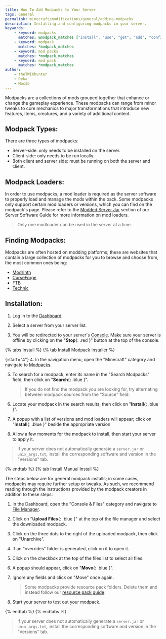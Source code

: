 ```yaml
---
title: How To Add Modpacks to Your Server
tags: General
permalink: minecraft/modifications/general/adding-modpacks
description: Installing and configuring modpacks in your server.
keywords:
    - keyword: modpacks
      matches: &modpack_matches ["install", "use", "get", "add", "configure", "load", "put", "upload"]
    - keyword: modpack
      matches: *modpack_matches
    - keyword: mod packs
      matches: *modpack_matches
    - keyword: mod pack
      matches: *modpack_matches
author:
    - theTWIXhunter
    - Deka
    - Mocab
---
```


Modpacks are a collections of mods grouped together that enhance or change the gameplay experience. These modpacks can range from minor tweaks to core mechanics to major transformations that introduce new features, items, creatures, and a variety of additional content.

## Modpack Types:

There are three types of modpacks:

-   Server-side: only needs to be installed on the server.
-   Client-side: only needs to be run locally.
-   Both client and server side: must be running on both the server and client.

## Modpack Loaders:

In order to use modpacks, a mod loader is required as the server software to properly load and manage the mods within the pack. Some modpacks only support certain mod loaders or versions, which you can find on the modpack's page. Please refer to the [Modded Server Jar](/minecraft/java/general/server-software#modded-server-jars) section of our Server Software Guide for more information on mod loaders.

> Only one modloader can be used in the server at a time.

## Finding Modpacks:

Modpacks are often hosted on modding platforms; these are websites that contain a large collection of modpacks for you to browse and choose from, the most common ones being:

-   [Modrinth](https://modrinth.com/modpacks)
-   [CurseForge](https://www.curseforge.com/minecraft/search?&class=modpacks)
-   [FTB](https://www.feed-the-beast.com/modpacks)
-   [Technic](https://www.technicpack.net/modpacks)

## Installation:

1. Log in to the [Dashboard](https://client.falixnodes.net/).

2. Select a server from your server list.

3. You will be redirected to your server's [Console](https://client.falixnodes.net/server/console). Make sure your server is offline by clicking on the "**Stop**{: .red }" button at the top of the console.

{% tabs Install %}
{% tab Install Modpack Installer %}

{:start="4"} 4. In the navigation menu, open the "Minecraft" category and navigate to [Modpacks](https://client.falixnodes.net/server/modpacks).

5. To search for a modpack, enter its name in the "Search Modpacks" field, then click on "**Search**{: .blue }".

    > If you do not find the modpack you are looking for, try alternating between modpack sources from the "Source" field.

6. Locate your modpack in the search results, then click on "**Install**{: .blue }".

7. A popup with a list of versions and mod loaders will appear; click on "**Install**{: .blue }" beside the appropriate version.

8. Allow a few moments for the modpack to install, then start your server to apply it.

> If your server does not automatically generate a `server.jar` or `unix_args.txt`, install the corresponding software and version in the "Versions" tab.

{% endtab %}
{% tab Install Manual Install %}

The steps below are for general modpack installs; in some cases, modpacks may require further setup or tweaks. As such, we recommend reading through the instructions provided by the modpack creators in addition to these steps:

1. In the Dashboard, open the "Console & Files" category and navigate to [File Manager](https://client.falixnodes.net/server/filemanager).

2. Click on "**Upload Files**{: .blue }" at the top of the file manager and select the downloaded modpack.

3. Click on the three dots to the right of the uploaded modpack, then click on "Unarchive".

4. If an "overrides" folder is generated, click on it to open it.

5. Click on the checkbox at the top of the files list to select all files.

6. A popup should appear, click on "**Move**{: .blue }".

7. Ignore any fields and click on "Move" once again.

    > Some modpacks provide resource pack folders. Delete them and instead follow our [resource pack guide](https://kb.falixnodes.net/minecraft/java/configuration/resource-pack).

8. Start your server to test out your modpack.

{% endtab %}
{% endtabs %}

> If your server does not automatically generate a `server.jar` or `unix_args.txt`, install the corresponding software and version in the "Versions" tab.
